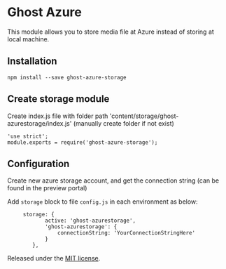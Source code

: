 ﻿
# Ghost Azure

This module allows you to store media file at Azure instead of storing at local machine.

## Installation

    npm install --save ghost-azure-storage

## Create storage module

Create index.js file with folder path 'content/storage/ghost-azurestorage/index.js' (manually create folder if not exist)

    'use strict';
    module.exports = require('ghost-azure-storage');

## Configuration

Create new azure storage account, and get the connection string (can be found in the preview portal)

Add `storage` block to file `config.js` in each environment as below:
```
     storage: {
			active: 'ghost-azurestorage',
			'ghost-azurestorage': {
				connectionString: 'YourConnectionStringHere'
			}
		},

```


Released under the [MIT license](https://github.com/muzix/ghost-s3/blob/master/LICENSE).
